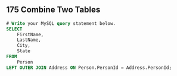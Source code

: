 ## 175	Combine Two Tables   ##
```sql
# Write your MySQL query statement below.
SELECT
	FirstName,
	LastName,
	City,
	State
FROM
	Person
LEFT OUTER JOIN Address ON Person.PersonId = Address.PersonId;
```